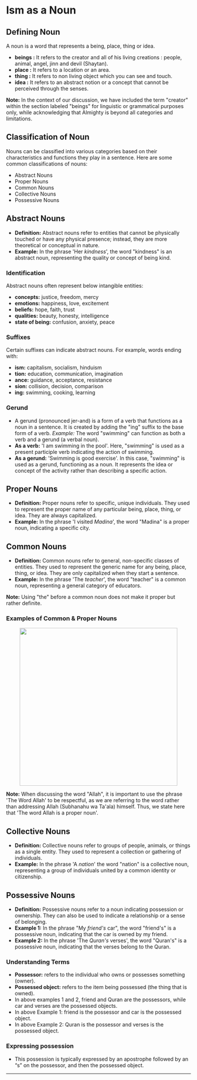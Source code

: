 # Ism as a Noun

## Defining Noun
A noun is a word that represents a being, place, thing or idea.
- **beings :** It refers to the creator and all of his living creations : people, animal, angel, jinn and devil (Shaytan).
- **place :** It refers to a location or an area.
- **thing :** It refers to non living object which you can see and touch.
- **idea :** It refers to an abstract notion or a concept that cannot be perceived through the senses.

**Note:** In the context of our discussion, we have included the term "creator" within the section labeled "beings" for linguistic or grammatical purposes only, while acknowledging that Almighty is beyond all categories and limitations.

## Classification of Noun
Nouns can be classified into various categories based on their characteristics and functions they play in a sentence. Here are some common classifications of nouns:
- Abstract Nouns
- Proper Nouns
- Common Nouns
- Collective Nouns
- Possessive Nouns

## Abstract Nouns
- **Definition:** Abstract nouns refer to entities that cannot be physically touched or have any physical presence; instead, they are more theoretical or conceptual in nature.
- **Example:** In the phrase 'Her *kindness*', the word "kindness" is an abstract noun, representing the quality or concept of being kind.

### Identification
Abstract nouns often represent below intangible entities:
- **concepts:** justice, freedom, mercy
- **emotions:** happiness, love, excitement
- **beliefs:** hope, faith, trust
- **qualities:** beauty, honesty, intelligence
- **state of being:** confusion, anxiety, peace

### Suffixes
Certain suffixes can indicate abstract nouns. For example, words ending with:
- **ism:** capitalism, socialism, hinduism
- **tion:** education, communication, imagination
- **ance:** guidance, acceptance, resistance
- **sion:** collision, decision, comparison
- **ing:** swimming, cooking, learning

### Gerund
- A gerund (pronounced jer-and) is a form of a verb that functions as a noun in a sentence. It is created by adding the "ing" suffix to the base form of a verb. *Example:* The word "swimming" can function as both a verb and a gerund (a verbal noun).
- **As a verb:** 'I am swimming in the pool'. Here, "swimming" is used as a present participle verb indicating the action of swimming.
- **As a gerund:** 'Swimming is good exercise'. In this case, "swimming" is used as a gerund, functioning as a noun. It represents the idea or concept of the activity rather than describing a specific action.

## Proper Nouns
- **Definition:** Proper nouns refer to specific, unique individuals. They used to represent the proper name of any particular being, place, thing, or idea. They are always capitalized.
- **Example:**  In the phrase 'I visited *Madina*', the word "Madina" is a proper noun, indicating a specific city.

## Common Nouns
- **Definition:** Common nouns refer to general, non-specific classes of entities. They used to represent the generic name for any being, place, thing, or idea. They are only capitalized when they start a sentence.
- **Example:** In the phrase 'The *teacher*', the word "teacher" is a common noun, representing a general category of educators.

**Note:** Using "the" before a common noun does not make it proper but rather definite.

### Examples of Common & Proper Nouns

<p align="center">
  <img src="https://github.com/mdfnam/QnA/assets/156814846/529dfc11-d675-4d18-abdc-8df61fd7b458" width="430">
</p>

**Note:** When discussing the word "Allah", it is important to use the phrase 'The Word Allah' to be respectful, as we are referring to the word rather than addressing Allah (Subhanahu wa Ta'ala) himself. Thus, we state here that 'The word Allah is a proper noun'.

## Collective Nouns
- **Definition:** Collective nouns refer to groups of people, animals, or things as a single entity. They used to represent a collection or gathering of individuals.
- **Example:** In the phrase 'A *nation*' the word "nation" is a collective noun, representing a group of individuals united by a common identity or citizenship.

## Possessive Nouns
- **Definition:** Possessive nouns refer to a noun indicating possession or ownership. They can also be used to indicate a relationship or a sense of belonging.
- **Example 1:** In the phrase "My *friend's* car", the word "friend's" is a possessive noun, indicating that the car is owned by my friend.
- **Example 2:** In the phrase 'The *Quran's* verses', the word "Quran's" is a possessive noun, indicating that the verses belong to the Quran.

### Understanding Terms
- **Possessor:** refers to the individual who owns or possesses something (owner).
- **Possessed object:** refers to the item being possessed (the thing that is owned).
- In above examples 1 and 2, friend and Quran are the possessors, while car and verses are the possessed objects.
- In above Example 1: friend is the possessor and car is the possessed object.
- In above Example 2: Quran is the possessor and verses is the possessed object.

### Expressing possession
- This possession is typically expressed by an apostrophe followed by an “s” on the possessor, and then the possessed object.

---
